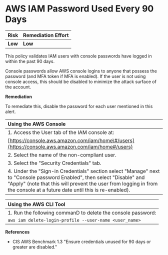 # AWS IAM Password Used Every 90 Days

| Risk | Remediation Effort |
| :--- | :--- |
| **Low** | **Low** |

This policy validates IAM users with console passwords have logged in within the past 90 days.

Console passwords allow AWS console logins to anyone that possess the password \(and MFA token if MFA is enabled\). If the user is not using console access, this should be disabled to minimize the attack surface of the account.

**Remediation**

To remediate this, disable the password for each user mentioned in this alert.

| Using the AWS Console |
| :--- |
| 1. Access the User tab of the IAM console at: |
| [https://console.aws.amazon.com/iam/home\#/users](https://console.aws.amazon.com/iam/home#/users) |
| 2. Select the name of the non-compliant user. |
| 3. Select the "Security Credentials" tab. |
| 4. Under the "Sign-in Credentials" section select "Manage" next to "Console password Enabled", then select "Disable" and "Apply" \(note that this will prevent the user from logging in from the console at a future date until this is re-enabled\). |

| Using the AWS CLI Tool |
| :--- |
| 1. Run the following commanD to delete the console password: |
| `aws iam delete-login-profile --user-name <user_name>` |

**References**

* CIS AWS Benchmark 1.3 "Ensure credentials unused for 90 days or greater are disabled."

